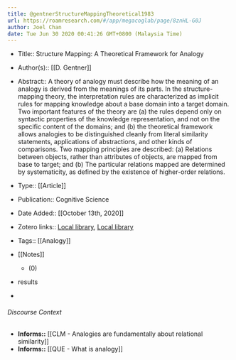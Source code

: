 ```yaml
---
title: @gentnerStructureMappingTheoretical1983
url: https://roamresearch.com/#/app/megacoglab/page/8znHL-G0J
author: Joel Chan
date: Tue Jun 30 2020 00:41:26 GMT+0800 (Malaysia Time)
---
```


- Title:: Structure Mapping: A Theoretical Framework for Analogy
- Author(s):: [[D. Gentner]]
- Abstract:: A theory of analogy must describe how the meaning of an analogy is derived from the meanings of its parts. In the structure-mapping theory, the interpretation rules are characterized as implicit rules for mapping knowledge about a base domain into a target domain. Two important features of the theory are (a) the rules depend only on syntactic properties of the knowledge representation, and not on the specific content of the domains; and (b) the theoretical framework allows analogies to be distinguished cleanly from literal similarity statements, applications of abstractions, and other kinds of comparisons. Two mapping principles are described: (a) Relations between objects, rather than attributes of objects, are mapped from base to target; and (b) The particular relations mapped are determined by systematicity, as defined by the existence of higher-order relations.
- Type:: [[Article]]
- Publication:: Cognitive Science
- Date Added:: [[October 13th, 2020]]
- Zotero links:: [Local library](zotero://select/groups/2451508/items/4JIDZBJ9), [Local library](https://www.zotero.org/groups/2451508/items/4JIDZBJ9)
- Tags:: [[Analogy]]
- [[Notes]]

    - (0)
- results
- 

###### Discourse Context

- **Informs::** [[CLM - Analogies are fundamentally about relational similarity]]
- **Informs::** [[QUE - What is analogy]]
